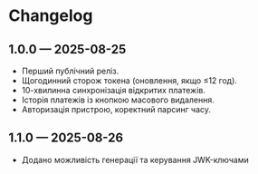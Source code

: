# Changelog

## 1.0.0 — 2025-08-25
- Перший публічний реліз.
- Щогодинний сторож токена (оновлення, якщо ≤12 год).
- 10-хвилинна синхронізація відкритих платежів.
- Історія платежів із кнопкою масового видалення.
- Авторизація пристрою, коректний парсинг часу.
## 1.1.0 — 2025-08-26
- Додано можливість генерації та керування JWK-ключами
